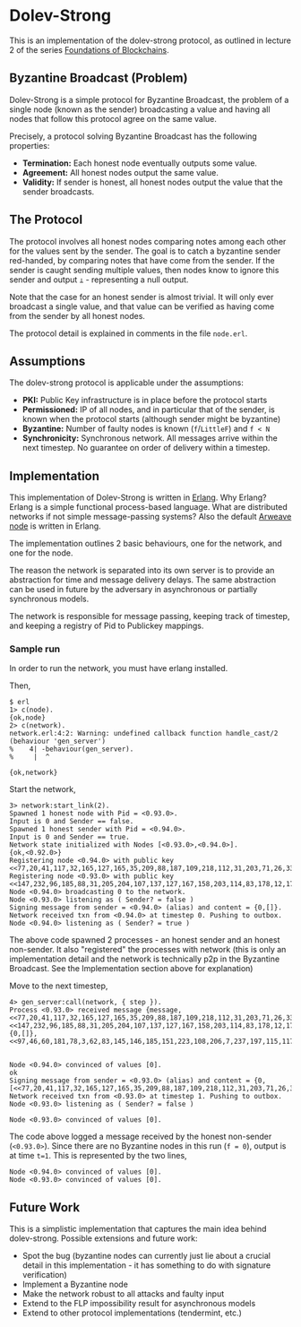 # Dolev-Strong

This is an implementation of the dolev-strong protocol, as outlined in lecture 2 of the series [Foundations of Blockchains](https://www.youtube.com/watch?v=T59hTifuwGU&list=PLEGCF-WLh2RLOHv_xUGLqRts_9JxrckiA&index=6&ab_channel=TimRoughgardenLectures). 

## Byzantine Broadcast (Problem)

Dolev-Strong is a simple protocol for Byzantine Broadcast, the problem of a single node (known as the sender) broadcasting a value and having all nodes that follow this protocol agree on the same value. 

Precisely, a protocol solving Byzantine Broadcast has the following properties: 
- **Termination:** Each honest node eventually outputs some value. 
- **Agreement:** All honest nodes output the same value. 
- **Validity:** If sender is honest, all honest nodes output the value that the sender broadcasts. 

## The Protocol
The protocol involves all honest nodes comparing notes among each other for the values sent by the sender. The goal is to catch a byzantine sender red-handed, by comparing notes that have come from the sender. If the sender is caught sending multiple values, then nodes know to ignore this sender and output `⊥` - representing a null output. 

Note that the case for an honest sender is almost trivial. It will only ever broadcast a single value, and that value can be verified as having come from the sender by all honest nodes. 

The protocol detail is explained in comments in the file `node.erl`. 

## Assumptions 

The dolev-strong protocol is applicable under the assumptions: 
- **PKI:** Public Key infrastructure is in place before the protocol starts
- **Permissioned:** IP of all nodes, and in particular that of the sender, is known when the protocol starts (although sender might be byzantine)
- **Byzantine:** Number of faulty nodes is known (`f`/`LittleF`) and `f < N`
- **Synchronicity:** Synchronous network. All messages arrive within the next timestep. No guarantee on order of delivery within a timestep. 

## Implementation
This implementation of Dolev-Strong is written in [Erlang](https://www.youtube.com/watch?v=BXmOlCy0oBM&ab_channel=CH1LLW4VE). Why Erlang? Erlang is a simple functional process-based language. What are distributed networks if not simple message-passing systems? Also the default [Arweave node](https://github.com/ArweaveTeam/arweave/tree/master/apps/arweave/src) is written in Erlang. 

The implementation outlines 2 basic behaviours, one for the network, and one for the node. 

The reason the network is separated into its own server is to provide an abstraction for time and message delivery delays. The same abstraction can be used in future by the adversary in asynchronous or partially synchronous models. 

The network is responsible for message passing, keeping track of timestep, and keeping a registry of Pid to Publickey mappings. 

### Sample run

In order to run the network, you must have erlang installed. 

Then, 
```
$ erl 
1> c(node).
{ok,node}
2> c(network).
network.erl:4:2: Warning: undefined callback function handle_cast/2 (behaviour 'gen_server')
%    4| -behaviour(gen_server).
%     |  ^

{ok,network}
```

Start the network, 
```
3> network:start_link(2).
Spawned 1 honest node with Pid = <0.93.0>.
Input is 0 and Sender == false. 
Spawned 1 honest sender with Pid = <0.94.0>.
Input is 0 and Sender == true. 
Network state initialized with Nodes [<0.93.0>,<0.94.0>].
{ok,<0.92.0>}
Registering node <0.94.0> with public key <<77,20,41,117,32,165,127,165,35,209,88,187,109,218,112,31,203,71,26,33,210,151,43,213,31,234,12,243,18,38,235,142>>.
Registering node <0.93.0> with public key <<147,232,96,185,88,31,205,204,107,137,127,167,158,203,114,83,178,12,17,202,39,88,18,173,7,22,222,152,190,125,18,57>>. 
Node <0.94.0> broadcasting 0 to the network.
Node <0.93.0> listening as ( Sender? = false )
Signing message from sender = <0.94.0> (alias) and content = {0,[]}.
Network received txn from <0.94.0> at timestep 0. Pushing to outbox.
Node <0.94.0> listening as ( Sender? = true )
```
The above code spawned 2 processes - an honest sender and an honest non-sender. It also "registered" the processes with network (this is only an implementation detail and the network is technically p2p in the Byzantine Broadcast. See the Implementation section above for explanation) 

Move to the next timestep, 
```
4> gen_server:call(network, { step }).
Process <0.93.0> received message {message,<<77,20,41,117,32,165,127,165,35,209,88,187,109,218,112,31,203,71,26,33,210,151,43,213,31,234,12,243,18,38,235,142>>,<<147,232,96,185,88,31,205,204,107,137,127,167,158,203,114,83,178,12,17,202,39,88,18,173,7,22,222,152,190,125,18,57>>,{0,[]},<<97,46,60,181,78,3,62,83,145,146,185,151,223,108,206,7,237,197,115,117,180,239,231,45,77,177,221,166,79,140,246,49,181,110,8,26,24,181,204,214,251,18,139,99,90,154,205,223,177,42,204,239,39,26,133,168,98,51,233,48,96,173,142,8>>}. 


Node <0.94.0> convinced of values [0].
ok
Signing message from sender = <0.93.0> (alias) and content = {0,[<<77,20,41,117,32,165,127,165,35,209,88,187,109,218,112,31,203,71,26,33,210,151,43,213,31,234,12,243,18,38,235,142>>]}.
Network received txn from <0.93.0> at timestep 1. Pushing to outbox.
Node <0.93.0> listening as ( Sender? = false )
   
Node <0.93.0> convinced of values [0].
```

The code above logged a message received by the honest non-sender (`<0.93.0>`). Since there are no Byzantine nodes in this run (`f = 0`), output is at time `t=1`. This is represented by the two lines, 

```
Node <0.94.0> convinced of values [0]. 
Node <0.93.0> convinced of values [0].
```

## Future Work
This is a simplistic implementation that captures the main idea behind dolev-strong. Possible extensions and future work:
- Spot the bug (byzantine nodes can currently just lie about a crucial detail in this implementation - it has something to do with signature verification)
- Implement a Byzantine node
- Make the network robust to all attacks and faulty input
- Extend to the FLP impossibility result for asynchronous models
- Extend to other protocol implementations (tendermint, etc.)

